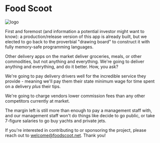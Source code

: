 # Food Scoot

![logo](https://github.com/user-attachments/assets/f0f8bd94-def1-4aee-8afa-8069be0f3a69)

First and foremost (and information a potential investor might want to know): a production/release version of this app is already built, but we elected to go back to the proverbial "drawing board" to construct it with fully memory-safe programming languages. 

Other delivery apps on the market deliver groceries, meals, or other commodities, but not anything and everything. We're going to deliver anything and everything, and do it better. How, you ask? 

We're going to pay delivery drivers well for the incredible service they provide - meaning we'll pay them their state minimum wage for time spent on a delivery *plus* their tips. 

We're going to charge vendors lower commission fees than any other competitors currently at market. 

The margin left is still more than enough to pay a management staff with, and our management staff won't do things like decide to go public, or take 7-figure salaries to go buy yachts and private jets. 

If you're interested in contributing to or sponsoring the project, please reach out to welcome@foodscoot.net. Thank you! 
